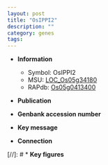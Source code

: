 ```yaml
---
layout: post
title: "OsIPPI2"
description: ""
category: genes
tags: 
---
```


* **Information**  
    + Symbol: OsIPPI2  
    + MSU: [LOC_Os05g34180](http://rice.uga.edu/cgi-bin/ORF_infopage.cgi?orf=LOC_Os05g34180)  
    + RAPdb: [Os05g0413400](https://rapdb.dna.affrc.go.jp/locus/?name=Os05g0413400)  

* **Publication**  

* **Genbank accession number**  

* **Key message**  

* **Connection**  

[//]: # * **Key figures**  


